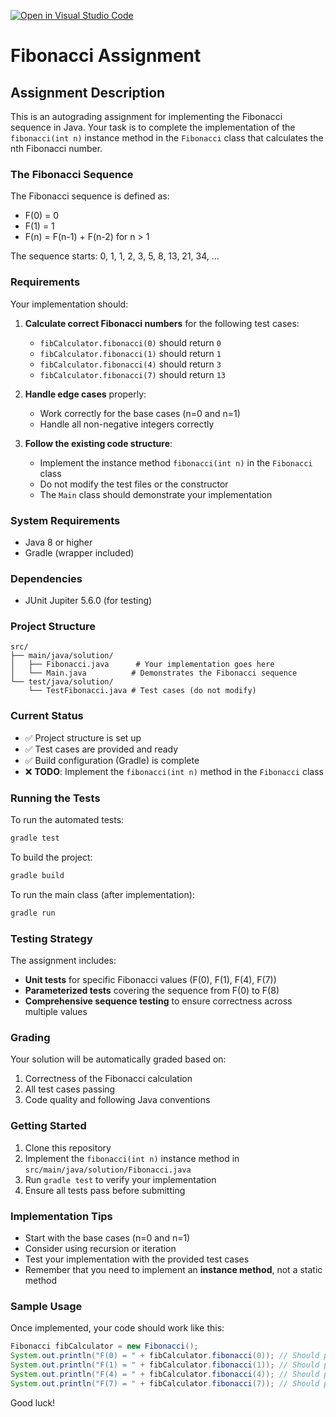 [![Open in Visual Studio Code](https://classroom.github.com/assets/open-in-vscode-2e0aaae1b6195c2367325f4f02e2d04e9abb55f0b24a779b69b11b9e10269abc.svg)](https://classroom.github.com/online_ide?assignment_repo_id=19900244&assignment_repo_type=AssignmentRepo)
# Fibonacci Assignment

## Assignment Description

This is an autograding assignment for implementing the Fibonacci sequence in Java. Your task is to complete the implementation of the `fibonacci(int n)` instance method in the `Fibonacci` class that calculates the nth Fibonacci number.

### The Fibonacci Sequence

The Fibonacci sequence is defined as:
- F(0) = 0
- F(1) = 1  
- F(n) = F(n-1) + F(n-2) for n > 1

The sequence starts: 0, 1, 1, 2, 3, 5, 8, 13, 21, 34, ...

### Requirements

Your implementation should:

1. **Calculate correct Fibonacci numbers** for the following test cases:
   - `fibCalculator.fibonacci(0)` should return `0`
   - `fibCalculator.fibonacci(1)` should return `1`
   - `fibCalculator.fibonacci(4)` should return `3`
   - `fibCalculator.fibonacci(7)` should return `13`

2. **Handle edge cases** properly:
   - Work correctly for the base cases (n=0 and n=1)
   - Handle all non-negative integers correctly

3. **Follow the existing code structure**:
   - Implement the instance method `fibonacci(int n)` in the `Fibonacci` class
   - Do not modify the test files or the constructor
   - The `Main` class should demonstrate your implementation

### System Requirements

- Java 8 or higher
- Gradle (wrapper included)

### Dependencies

- JUnit Jupiter 5.6.0 (for testing)

### Project Structure

```text
src/
├── main/java/solution/
│   ├── Fibonacci.java      # Your implementation goes here
│   └── Main.java          # Demonstrates the Fibonacci sequence
└── test/java/solution/
    └── TestFibonacci.java # Test cases (do not modify)
```

### Current Status

- ✅ Project structure is set up
- ✅ Test cases are provided and ready
- ✅ Build configuration (Gradle) is complete
- ❌ **TODO**: Implement the `fibonacci(int n)` method in the `Fibonacci` class

### Running the Tests

To run the automated tests:

```bash
gradle test
```

To build the project:

```bash
gradle build
```

To run the main class (after implementation):

```bash
gradle run
```

### Testing Strategy

The assignment includes:

- **Unit tests** for specific Fibonacci values (F(0), F(1), F(4), F(7))
- **Parameterized tests** covering the sequence from F(0) to F(8)
- **Comprehensive sequence testing** to ensure correctness across multiple values

### Grading

Your solution will be automatically graded based on:

1. Correctness of the Fibonacci calculation
2. All test cases passing
3. Code quality and following Java conventions

### Getting Started

1. Clone this repository
2. Implement the `fibonacci(int n)` instance method in `src/main/java/solution/Fibonacci.java`
3. Run `gradle test` to verify your implementation
4. Ensure all tests pass before submitting

### Implementation Tips

- Start with the base cases (n=0 and n=1)
- Consider using recursion or iteration
- Test your implementation with the provided test cases
- Remember that you need to implement an **instance method**, not a static method

### Sample Usage

Once implemented, your code should work like this:

```java
Fibonacci fibCalculator = new Fibonacci();
System.out.println("F(0) = " + fibCalculator.fibonacci(0)); // Should print: F(0) = 0
System.out.println("F(1) = " + fibCalculator.fibonacci(1)); // Should print: F(1) = 1
System.out.println("F(4) = " + fibCalculator.fibonacci(4)); // Should print: F(4) = 3
System.out.println("F(7) = " + fibCalculator.fibonacci(7)); // Should print: F(7) = 13
```

Good luck!
